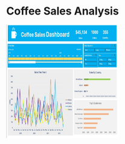 # Coffee Sales Analysis

<img height="300" width="300" src="https://github.com/AbhishekRajendran/Coffee_Sales_Excel_Dashboard/blob/DataAnalysis/Coffee_Sales_Dashboard.jpg" />
